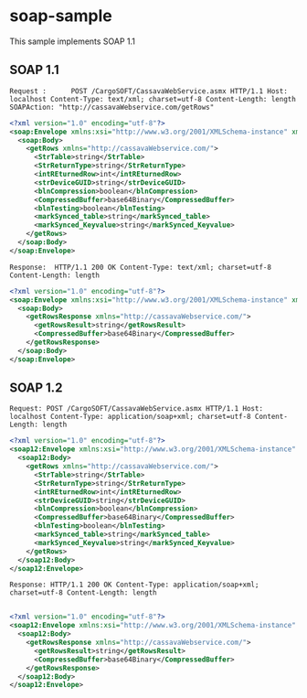 # soap-sample

This sample implements SOAP 1.1

## SOAP 1.1

`
Request :      POST /CargoSOFT/CassavaWebService.asmx HTTP/1.1
Host: localhost
Content-Type: text/xml; charset=utf-8
Content-Length: length
SOAPAction: "http://cassavaWebservice.com/getRows"
`

```xml
<?xml version="1.0" encoding="utf-8"?>
<soap:Envelope xmlns:xsi="http://www.w3.org/2001/XMLSchema-instance" xmlns:xsd="http://www.w3.org/2001/XMLSchema" xmlns:soap="http://schemas.xmlsoap.org/soap/envelope/">
  <soap:Body>
    <getRows xmlns="http://cassavaWebservice.com/">
      <StrTable>string</StrTable>
      <StrReturnType>string</StrReturnType>
      <intREturnedRow>int</intREturnedRow>
      <strDeviceGUID>string</strDeviceGUID>
      <blnCompression>boolean</blnCompression>
      <CompressedBuffer>base64Binary</CompressedBuffer>
      <blnTesting>boolean</blnTesting>
      <markSynced_table>string</markSynced_table>
      <markSynced_Keyvalue>string</markSynced_Keyvalue>
    </getRows>
  </soap:Body>
</soap:Envelope>

```

`
Response:  HTTP/1.1 200 OK
Content-Type: text/xml; charset=utf-8
Content-Length: length
`

```xml
<?xml version="1.0" encoding="utf-8"?>
<soap:Envelope xmlns:xsi="http://www.w3.org/2001/XMLSchema-instance" xmlns:xsd="http://www.w3.org/2001/XMLSchema" xmlns:soap="http://schemas.xmlsoap.org/soap/envelope/">
  <soap:Body>
    <getRowsResponse xmlns="http://cassavaWebservice.com/">
      <getRowsResult>string</getRowsResult>
      <CompressedBuffer>base64Binary</CompressedBuffer>
    </getRowsResponse>
  </soap:Body>
</soap:Envelope>

```

## SOAP 1.2

`
Request: POST /CargoSOFT/CassavaWebService.asmx HTTP/1.1
Host: localhost
Content-Type: application/soap+xml; charset=utf-8
Content-Length: length
`

```xml
<?xml version="1.0" encoding="utf-8"?>
<soap12:Envelope xmlns:xsi="http://www.w3.org/2001/XMLSchema-instance" xmlns:xsd="http://www.w3.org/2001/XMLSchema" xmlns:soap12="http://www.w3.org/2003/05/soap-envelope">
  <soap12:Body>
    <getRows xmlns="http://cassavaWebservice.com/">
      <StrTable>string</StrTable>
      <StrReturnType>string</StrReturnType>
      <intREturnedRow>int</intREturnedRow>
      <strDeviceGUID>string</strDeviceGUID>
      <blnCompression>boolean</blnCompression>
      <CompressedBuffer>base64Binary</CompressedBuffer>
      <blnTesting>boolean</blnTesting>
      <markSynced_table>string</markSynced_table>
      <markSynced_Keyvalue>string</markSynced_Keyvalue>
    </getRows>
  </soap12:Body>
</soap12:Envelope>

```
`
Response: HTTP/1.1 200 OK
Content-Type: application/soap+xml; charset=utf-8
Content-Length: length
`

```xml

<?xml version="1.0" encoding="utf-8"?>
<soap12:Envelope xmlns:xsi="http://www.w3.org/2001/XMLSchema-instance" xmlns:xsd="http://www.w3.org/2001/XMLSchema" xmlns:soap12="http://www.w3.org/2003/05/soap-envelope">
  <soap12:Body>
    <getRowsResponse xmlns="http://cassavaWebservice.com/">
      <getRowsResult>string</getRowsResult>
      <CompressedBuffer>base64Binary</CompressedBuffer>
    </getRowsResponse>
  </soap12:Body>
</soap12:Envelope>

```
